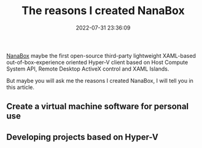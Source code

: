 ﻿---
title: The reasons I created NanaBox
date: 2022-07-31 23:36:09
categories:
- [Technologies, Windows, Windows Apps, Development, Experience]
tags:
- Technologies
- Windows
- Windows Apps
- Development
- Experience
---

[NanaBox](https://github.com/M2Team/NanaBox) maybe the first open-source third-party lightweight XAML-based
out-of-box-experience oriented Hyper-V client based on Host Compute System API, Remote Desktop ActiveX control
and XAML Islands.

But maybe you will ask me the reasons I created NanaBox, I will tell you in this article.

## Create a virtual machine software for personal use

## Developing projects based on Hyper-V
